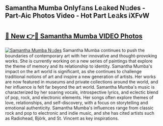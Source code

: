 ## Samantha Mumba Onlyf𝚊ns Le𝚊ked N𝚞des - Part-Aic Photos Video - Hot Part Le𝚊ks iXFvW

# <h2><a href="http://ab3103.deff.icu/?id=Samantha+Mumba">🔗 New 👉🔴 Samantha Mumba VIDEO Photos</a></h2>

[![Samantha Mumba N𝚞des](https://i.imgur.com/rIISA9y.gif)](http://ab3103.deff.icu/?id=Samantha+Mumba)
Samantha Mumba continues to push the boundaries of contemporary art with her innovative and thought-provoking works. She is currently working on a new series of paintings that explore the theme of memory and its relationship to identity. Samantha Mumba's impact on the art world is significant, as she continues to challenge traditional notions of art and inspire a new generation of artists. Her works are now featured in museums and private collections around the world, and her influence is felt far beyond the art world. Samantha Mumba's music is characterized by her soaring vocals, introspective lyrics, and eclectic blend of pop, rock, and electronic elements. Her songs often explore themes of love, relationships, and self-discovery, with a focus on storytelling and emotional authenticity. Samantha Mumba's influences range from classic rock and pop to electronic and indie music, and she has cited artists such as Radiohead, Björk, and St. Vincent as key inspirations.
